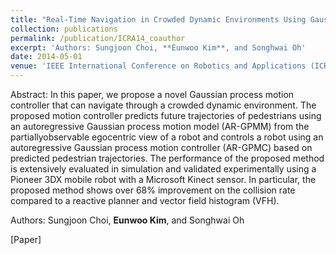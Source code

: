 ```yaml
---
title: "Real-Time Navigation in Crowded Dynamic Environments Using Gaussian Process Motion Control"
collection: publications
permalink: /publication/ICRA14_coauthor
excerpt: 'Authors: Sungjoon Choi, **Eunwoo Kim**, and Songhwai Oh'
date: 2014-05-01
venue: 'IEEE International Conference on Robotics and Applications (ICRA)'
---
```

Abstract: In this paper, we propose a novel Gaussian process motion controller that can navigate through a crowded dynamic environment. The proposed motion controller predicts future trajectories of pedestrians using an autoregressive Gaussian process motion model (AR-GPMM) from the partiallyobservable egocentric view of a robot and controls a robot using an autoregressive Gaussian process motion controller (AR-GPMC) based on predicted pedestrian trajectories. The performance of the proposed method is extensively evaluated in simulation and validated experimentally using a Pioneer 3DX mobile robot with a Microsoft Kinect sensor. In particular, the proposed method shows over 68% improvement on the collision rate compared to a reactive planner and vector field histogram (VFH).

Authors: Sungjoon Choi, **Eunwoo Kim**, and Songhwai Oh

[Paper] 
